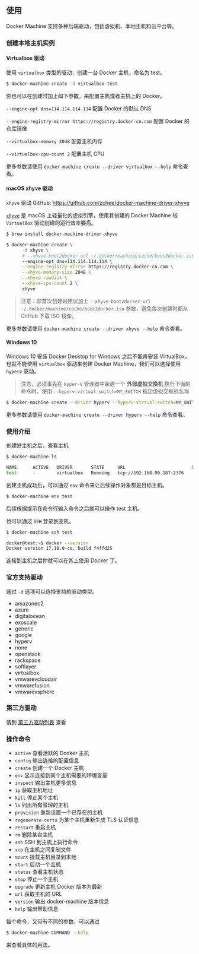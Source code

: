 ## 使用

Docker Machine 支持多种后端驱动，包括虚拟机、本地主机和云平台等。

### 创建本地主机实例

#### Virtualbox 驱动

使用 `virtualbox` 类型的驱动，创建一台 Docker 主机，命名为 test。

```bash
$ docker-machine create -d virtualbox test
```

你也可以在创建时加上如下参数，来配置主机或者主机上的 Docker。

`--engine-opt dns=114.114.114.114` 配置 Docker 的默认 DNS

`--engine-registry-mirror https://registry.docker-cn.com` 配置 Docker 的仓库镜像

`--virtualbox-memory 2048` 配置主机内存

`--virtualbox-cpu-count 2` 配置主机 CPU

更多参数请使用 `docker-machine create --driver virtualbox --help` 命令查看。

#### macOS xhyve 驱动

`xhyve` 驱动 GitHub: https://github.com/zchee/docker-machine-driver-xhyve

[`xhyve`](https://github.com/mist64/xhyve) 是 macOS 上轻量化的虚拟引擎，使用其创建的 Docker Machine 较 `VirtualBox` 驱动创建的运行效率要高。

```bash
$ brew install docker-machine-driver-xhyve

$ docker-machine create \
      -d xhyve \
      # --xhyve-boot2docker-url ~/.docker/machine/cache/boot2docker.iso \
      --engine-opt dns=114.114.114.114 \
      --engine-registry-mirror https://registry.docker-cn.com \
      --xhyve-memory-size 2048 \
      --xhyve-rawdisk \
      --xhyve-cpu-count 2 \
      xhyve
```

>注意：非首次创建时建议加上 `--xhyve-boot2docker-url ~/.docker/machine/cache/boot2docker.iso` 参数，避免每次创建时都从 GitHub 下载 ISO 镜像。

更多参数请使用 `docker-machine create --driver xhyve --help` 命令查看。

#### Windows 10

Windows 10 安装 Docker Desktop for Windows 之后不能再安装 VirtualBox，也就不能使用 `virtualbox` 驱动来创建 Docker Machine，我们可以选择使用 `hyperv` 驱动。

> 注意，必须事先在 `Hyper-V` 管理器中新建一个 **外部虚拟交换机** 执行下面的命令时，使用 `--hyperv-virtual-switch=MY_SWITCH` 指定虚拟交换机名称

```bash
$ docker-machine create --driver hyperv --hyperv-virtual-switch=MY_SWITCH vm
```

更多参数请使用 `docker-machine create --driver hyperv --help` 命令查看。

### 使用介绍

创建好主机之后，查看主机

```bash
$ docker-machine ls

NAME      ACTIVE   DRIVER       STATE     URL                         SWARM   DOCKER       ERRORS
test      -        virtualbox   Running   tcp://192.168.99.187:2376           v17.10.0-ce
```

创建主机成功后，可以通过 `env` 命令来让后续操作对象都是目标主机。

```bash
$ docker-machine env test
```

后续根据提示在命令行输入命令之后就可以操作 test 主机。

也可以通过 `SSH` 登录到主机。

```bash
$ docker-machine ssh test

docker@test:~$ docker --version
Docker version 17.10.0-ce, build f4ffd25
```

连接到主机之后你就可以在其上使用 Docker 了。

### 官方支持驱动

通过 `-d` 选项可以选择支持的驱动类型。

* amazonec2
* azure
* digitalocean
* exoscale
* generic
* google
* hyperv
* none
* openstack
* rackspace
* softlayer
* virtualbox
* vmwarevcloudair
* vmwarefusion
* vmwarevsphere

### 第三方驱动

请到 [第三方驱动列表](https://github.com/docker/docker.github.io/blob/master/machine/AVAILABLE_DRIVER_PLUGINS.md) 查看


### 操作命令

* `active`                查看活跃的 Docker 主机
* `config`                输出连接的配置信息
* `create`                创建一个 Docker 主机
* `env`                   显示连接到某个主机需要的环境变量
* `inspect`               输出主机更多信息
* `ip`                    获取主机地址
* `kill`                  停止某个主机
* `ls`                    列出所有管理的主机
* `provision`             重新设置一个已存在的主机
* `regenerate-certs`      为某个主机重新生成 TLS 认证信息
* `restart`               重启主机
* `rm`                    删除某台主机
* `ssh`                   SSH 到主机上执行命令
* `scp`                   在主机之间复制文件
* `mount`                 挂载主机目录到本地
* `start`                 启动一个主机
* `status`                查看主机状态
* `stop`                  停止一个主机
* `upgrade`               更新主机 Docker 版本为最新
* `url`                   获取主机的 URL
* `version`               输出 docker-machine 版本信息
* `help`                  输出帮助信息

每个命令，又带有不同的参数，可以通过

```bash
$ docker-machine COMMAND --help
```

来查看具体的用法。
